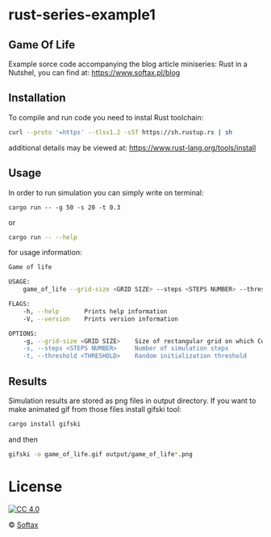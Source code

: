 # rust-series-example1

## Game Of Life

Example sorce code accompanying the blog article miniseries: Rust in a Nutshel, you can find at: https://www.softax.pl/blog

## Installation

To compile and run code you need to instal Rust toolchain:
```bash
curl --proto '=https' --tlsv1.2 -sSf https://sh.rustup.rs | sh
```
additional details may be viewed at: <https://www.rust-lang.org/tools/install>

## Usage

In order to run simulation you can simply write on terminal:
```
cargo run -- -g 50 -s 20 -t 0.3
```
or 
```bash
cargo run -- --help
```
for usage information:

```bash
Game of life 

USAGE:
    game_of_life --grid-size <GRID SIZE> --steps <STEPS NUMBER> --threshold <THRESHOLD>

FLAGS:
    -h, --help       Prints help information
    -V, --version    Prints version information

OPTIONS:
    -g, --grid-size <GRID SIZE>    Size of rectangular grid on which Conway's game of life unfolds
    -s, --steps <STEPS NUMBER>     Number of simulation steps
    -t, --threshold <THRESHOLD>    Random initialization threshold
```

## Results
Simulation results are stored as png files in output directory. If you want to make animated gif from those files install gifski tool:

```bash
cargo install gifski
```
and then 

```bash
gifski -o game_of_life.gif output/game_of_life*.png
```

# License

[![CC 4.0][cc-image]][cc-url]

&copy; [Softax](http://softax.pl)

[cc-url]: http://creativecommons.org/licenses/by/4.0/
[cc-image]: https://img.shields.io/badge/License-CC%20BY%204.0-lightgrey.svg?style=flat-square
